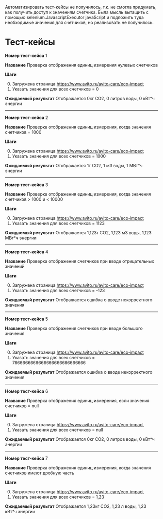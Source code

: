 Автоматизировать тест-кейсы не получилось, т.к. не смогла придумать, как получить доступ к значениям счетчика.
Была мысль вытащить с помощью selenium.JavascriptExecutor javaScript и подложить туда необходимые значения для счетчиков, но реализовать не получилось.


# Тест-кейсы

**Номер тест-кейса** 1

**Название** Проверка отображения единиц измерения нулевых счетчиков

**Шаги**

0. Загружена страница https://www.avito.ru/avito-care/eco-impact
1. Указать значения для всех счетчиков = 0

**Ожидаемый результат**
Отображается 0кг СО2, 0 литров воды, 0 кВт*ч энергии


***


**Номер тест-кейса** 2

**Название** Проверка отображения единиц измерения, когда значения счетчиков = 1000

**Шаги**

0. Загружена страница https://www.avito.ru/avito-care/eco-impact
1. Указать значения для всех счетчиков = 1000

**Ожидаемый результат**
Отображается 1т СО2, 1 м3 воды, 1 МВт*ч энергии


***


**Номер тест-кейса** 3

**Название** Проверка отображения единиц измерения, когда значения счетчиков > 1000 и < 10000

**Шаги**

0. Загружена страница https://www.avito.ru/avito-care/eco-impact
1. Указать значения для всех счетчиков = 1123

**Ожидаемый результат**
Отображается 1,123т СО2, 1,123 м3 воды, 1,123 МВт*ч энергии


***


**Номер тест-кейса** 4

**Название** Проверка отображения счетчиков при вводе отрицательных значений

**Шаги**

0. Загружена страница https://www.avito.ru/avito-care/eco-impact
1. Указать значения для всех счетчиков = -123

**Ожидаемый результат**
Отображается ошибка о вводе некорректного значения


***


**Номер тест-кейса** 5

**Название** Проверка отображения счетчиков при вводе большого значения

**Шаги**

0. Загружена страница https://www.avito.ru/avito-care/eco-impact
1. Указать значения для всех счетчиков = 7666666666666666666666666666

**Ожидаемый результат**
Отображается ошибка о вводе некорректного значения

***



**Номер тест-кейса** 6

**Название** Проверка отображения единиц измерения, если значения счетчиков = null 

**Шаги**

0. Загружена страница https://www.avito.ru/avito-care/eco-impact
1. Указать значения для всех счетчиков = null

**Ожидаемый результат**
Отображается 0кг СО2, 0 литров воды, 0 кВт*ч энергии

***

**Номер тест-кейса** 7

**Название** Проверка отображения единиц измерения, когда значения счетчиков имеют дробную часть 

**Шаги**

0. Загружена страница https://www.avito.ru/avito-care/eco-impact
1. Указать значения для всех счетчиков = 1,23

**Ожидаемый результат**
Отображается 1,23кг СО2, 1,23 л воды, 1,23 кВт*ч энергии



